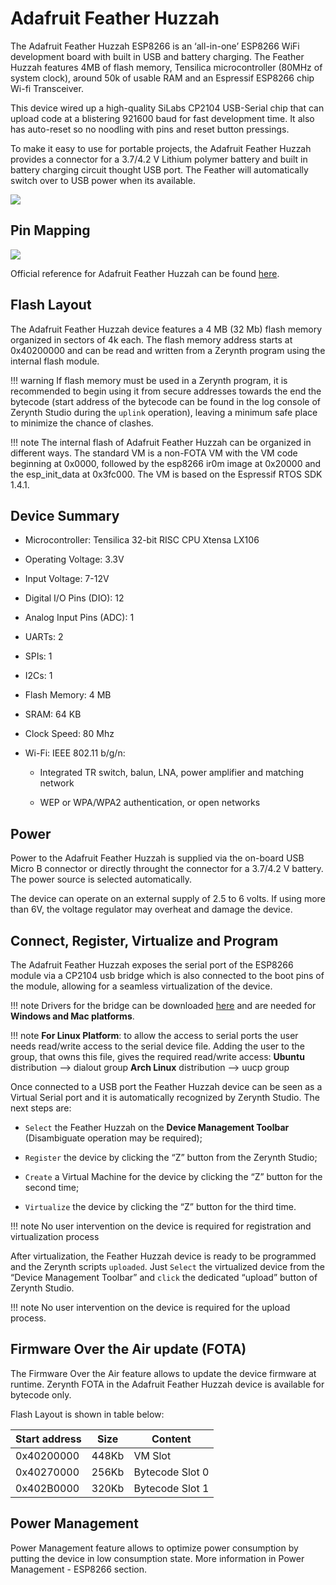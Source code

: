# Adafruit Feather Huzzah

The Adafruit Feather Huzzah ESP8266 is an ‘all-in-one’ ESP8266 WiFi development board with built in USB and battery charging. The Feather Huzzah features 4MB of flash memory, Tensilica microcontroller (80MHz of system clock), around 50k of usable RAM and an Espressif ESP8266 chip Wi-fi Transceiver.

This device wired up a high-quality SiLabs CP2104 USB-Serial chip that can upload code at a blistering 921600 baud for fast development time. It also has auto-reset so no noodling with pins and reset button pressings.

To make it easy to use for portable projects, the Adafruit Feather Huzzah provides a connector for a 3.7/4.2 V Lithium polymer battery and built in battery charging circuit thought USB port. The Feather will automatically switch over to USB power when its available.

<img style="text-align: center;" src="https://raw.githubusercontent.com/zerynth/docs/test/docs/reference/boards/adafruit_feather_huzzah/docs/img/adafruit_feather_huzzah.png">


## Pin Mapping
![](https://github.com/zerynth/docs/blob/test/docs/reference/boards/adafruit_feather_huzzah/docs/img/adafruit_feather_huzzah_pin_io.png?raw=true)

Official reference for Adafruit Feather Huzzah can be found [here](https://www.adafruit.com/product/2821).

## Flash Layout

The Adafruit Feather Huzzah device features a 4 MB (32 Mb) flash memory organized in sectors of 4k each. The flash memory address starts at 0x40200000 and can be read and written from a Zerynth program using the internal flash module.

!!! warning
	If flash memory must be used in a Zerynth program, it is recommended to begin using it from secure addresses towards the end the bytecode (start address of the bytecode can be found in the log console of Zerynth Studio during the ```uplink``` operation), leaving a minimum safe place to minimize the chance of clashes.

!!! note
	The internal flash of Adafruit Feather Huzzah can be organized in different ways. The standard VM is a non-FOTA VM with the VM code beginning at 0x0000, followed by the esp8266 ir0m image at 0x20000 and the esp_init_data at 0x3fc000. The VM is based on the Espressif RTOS SDK 1.4.1.

## Device Summary


* Microcontroller: Tensilica 32-bit RISC CPU Xtensa LX106


* Operating Voltage: 3.3V


* Input Voltage: 7-12V


* Digital I/O Pins (DIO): 12


* Analog Input Pins (ADC): 1


* UARTs: 2


* SPIs: 1


* I2Cs: 1


* Flash Memory: 4 MB


* SRAM: 64 KB


* Clock Speed: 80 Mhz


* Wi-Fi: IEEE 802.11 b/g/n:


    * Integrated TR switch, balun, LNA, power amplifier and matching network


    * WEP or WPA/WPA2 authentication, or open networks

## Power

Power to the Adafruit Feather Huzzah is supplied via the on-board USB Micro B connector or directly throught the connector for a 3.7/4.2 V battery. The power source is selected automatically.

The device can operate on an external supply of 2.5 to 6 volts. If using more than 6V, the voltage regulator may overheat and damage the device.

## Connect, Register, Virtualize and Program

The Adafruit Feather Huzzah exposes the serial port of the ESP8266 module via a CP2104 usb bridge which is also connected to the boot pins of the module, allowing for a seamless virtualization of the device.

!!! note
	Drivers for the bridge can be downloaded [here](https://www.silabs.com/products/development-tools/software/usb-to-uart-bridge-vcp-drivers) and are needed for **Windows and Mac platforms**.

!!! note
	**For Linux Platform**: to allow the access to serial ports the user needs read/write access to the serial device file. Adding the user to the group, that owns this file, gives the required read/write access:                             **Ubuntu** distribution –> dialout group                                                      **Arch Linux** distribution –> uucp group

Once connected to a USB port the Feather Huzzah device can be seen as a Virtual Serial port and it is automatically recognized by Zerynth Studio. The next steps are:


* ```Select``` the Feather Huzzah on the **Device Management Toolbar** (Disambiguate operation may be required);


* ```Register``` the device by clicking the “Z” button from the Zerynth Studio;


* ```Create``` a Virtual Machine for the device by clicking the “Z” button for the second time;


* ```Virtualize``` the device by clicking the “Z” button for the third time.

!!! note
	No user intervention on the device is required for registration and virtualization process

After virtualization, the Feather Huzzah device is ready to be programmed and the  Zerynth scripts ```uploaded```. Just ```Select``` the virtualized device from the “Device Management Toolbar” and ```click``` the dedicated “upload” button of Zerynth Studio.

!!! note
	No user intervention on the device is required for the upload process.

## Firmware Over the Air update (FOTA)

The Firmware Over the Air feature allows to update the device firmware at runtime. Zerynth FOTA in the Adafruit Feather Huzzah device is available for bytecode only.

Flash Layout is shown in table below:

| Start address | Size  | Content         |
|---------------|-------|-----------------|
| 0x40200000    | 448Kb | VM Slot         |
| 0x40270000    | 256Kb | Bytecode Slot 0 |
| 0x402B0000    | 320Kb | Bytecode Slot 1 |

## Power Management

Power Management feature allows to optimize power consumption by putting the device in low consumption state. More information in Power Management - ESP8266 section.
<!--stackedit_data:
eyJoaXN0b3J5IjpbLTU5NTU0MDQ0Miw5MDQwNTM4NTIsLTEzNj
I5ODU4MTgsLTE4MTk0MzUzNjMsMjMxODA4NTQ4LDE1NzgxMzA5
OTAsLTIxNjg1MDkyMCwtMTQ2MTIwNzg4OCw1MzE4NDc5OCw2OD
E4NDYxOTRdfQ==
-->
